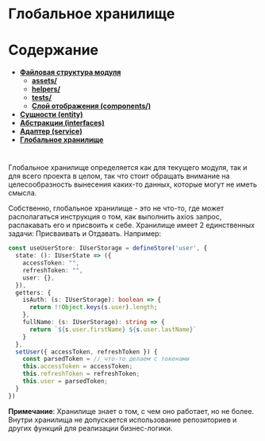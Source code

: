 # **Глобальное хранилище**

# **Содержание**

- [**Файловая структура модуля**](structure.md)
  - [**assets/**](assets.md)
  - [**helpers/**](helpers.md)
  - [**tests/**](tests.md)
  - [**Слой отображения (components/)**](component.md)
- [**Сущности (entity)**](entity.md)
- [**Абстракции (interfaces)**](interfaces.md)
- [**Адаптер (service)**](service.md)
- [**Глобальное хранилище**](store.md)

#

Глобальное хранилище определяется как для текущего модуля, так и для всего проекта в целом, так что стоит обращать внимание на целесообразность вынесения каких-то данных, которые могут не иметь смысла.

Собственно, глобальное хранилище - это не что-то, где может располагаться инструкция о том, как выполнить axios запрос, распакавать его и присвоить к себе. Хранилище имеет 2 единственных задачи: Присваивать и Отдавать. Например:

```typescript
const useUserStore: IUserStorage = defineStore('user', {
  state: (): IUserState => ({
    accessToken: "",
    refreshToken: "",
    user: {},
  }),
  getters: {
    isAuth: (s: IUserStorage): boolean => {
      return !!Object.keys(s.user).length;
    },
    fullName: (s: IUserStorage): string => {
      return `${s.user.firstName} ${s.user.lastName}`
    }
  },
  setUser({ accessToken, refreshToken }) {
    const parsedToken = // что-то делаем с токенами
    this.accessToken = accessToken;
    this.refreshToken = refreshToken;
    this.user = parsedToken;
  }
})
```

>
  **Примечание**:
  Хранилище знает о том, с чем оно работает, но не более. Внутри хранилища не допускается использование репозиториев и других функций для реализации бизнес-логики.
>
